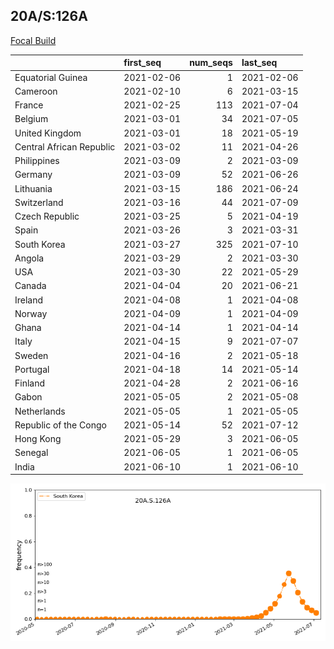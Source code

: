 

## 20A/S:126A
[Focal Build](https://nextstrain.org/groups/neherlab/ncov/20A.S.126A)

|                          | first_seq   |   num_seqs | last_seq   |
|:-------------------------|:------------|-----------:|:-----------|
| Equatorial Guinea        | 2021-02-06  |          1 | 2021-02-06 |
| Cameroon                 | 2021-02-10  |          6 | 2021-03-15 |
| France                   | 2021-02-25  |        113 | 2021-07-04 |
| Belgium                  | 2021-03-01  |         34 | 2021-07-05 |
| United Kingdom           | 2021-03-01  |         18 | 2021-05-19 |
| Central African Republic | 2021-03-02  |         11 | 2021-04-26 |
| Philippines              | 2021-03-09  |          2 | 2021-03-09 |
| Germany                  | 2021-03-09  |         52 | 2021-06-26 |
| Lithuania                | 2021-03-15  |        186 | 2021-06-24 |
| Switzerland              | 2021-03-16  |         44 | 2021-07-09 |
| Czech Republic           | 2021-03-25  |          5 | 2021-04-19 |
| Spain                    | 2021-03-26  |          3 | 2021-03-31 |
| South Korea              | 2021-03-27  |        325 | 2021-07-10 |
| Angola                   | 2021-03-29  |          2 | 2021-03-30 |
| USA                      | 2021-03-30  |         22 | 2021-05-29 |
| Canada                   | 2021-04-04  |         20 | 2021-06-21 |
| Ireland                  | 2021-04-08  |          1 | 2021-04-08 |
| Norway                   | 2021-04-09  |          1 | 2021-04-09 |
| Ghana                    | 2021-04-14  |          1 | 2021-04-14 |
| Italy                    | 2021-04-15  |          9 | 2021-07-07 |
| Sweden                   | 2021-04-16  |          2 | 2021-05-18 |
| Portugal                 | 2021-04-18  |         14 | 2021-05-14 |
| Finland                  | 2021-04-28  |          2 | 2021-06-16 |
| Gabon                    | 2021-05-05  |          2 | 2021-05-08 |
| Netherlands              | 2021-05-05  |          1 | 2021-05-05 |
| Republic of the Congo    | 2021-05-14  |         52 | 2021-07-12 |
| Hong Kong                | 2021-05-29  |          3 | 2021-06-05 |
| Senegal                  | 2021-06-05  |          1 | 2021-06-05 |
| India                    | 2021-06-10  |          1 | 2021-06-10 |

![Overall trends 20A.S.126A](/overall_trends_figures/overall_trends_20A.S.126A.png)